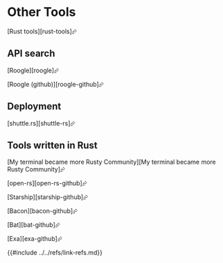 # Other Tools

[Rust tools][rust-tools]⮳

## API search

[Roogle][roogle]⮳

[Roogle (github)][roogle-github]⮳

## Deployment

[shuttle.rs][shuttle-rs]⮳

## Tools written in Rust

[My terminal became more Rusty Community][My terminal became more Rusty Community]⮳

[open-rs][open-rs-github]⮳

[Starship][starship-github]⮳

[Bacon][bacon-github]⮳

[Bat][bat-github]⮳

[Exa][exa-github]⮳

{{#include ../../refs/link-refs.md}}
